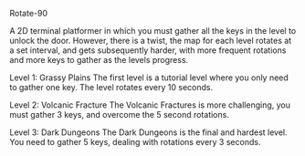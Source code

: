 Rotate-90

A 2D terminal platformer in which you must gather all the keys in the level to unlock the door. 
However, there is a twist, the map for each level rotates at a set interval, and gets subsequently harder, with more frequent rotations and more keys to gather as the levels progress.

Level 1: Grassy Plains
The first level is a tutorial level where you only need to gather one key. The level rotates every 10 seconds.

Level 2: Volcanic Fracture
The Volcanic Fractures is more challenging, you must gather 3 keys, and overcome the 5 second rotations. 

Level 3: Dark Dungeons
The Dark Dungeons is the final and hardest level. You need to gather 5 keys, dealing with rotations every 3 seconds.

